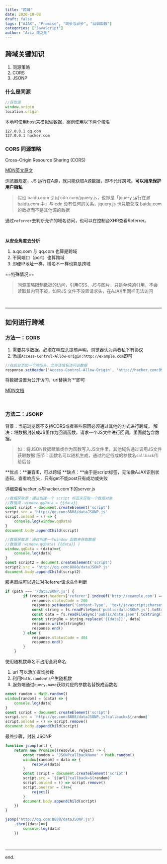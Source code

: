 ```yaml
---
title: "跨域"
date: 2020-10-08
draft: false
tags: ["AJAX", "Promise", "同步与异步", "回调函数"]
categories: ["JavaScript"]
author: "Aziz 庞之明"
---
```


## 跨域关键知识
1. 同源策略
2. CORS
3. JSONP

### 什么是同源

```js
//获取源
window.origin
location.origin
```

本地可使用host来模拟偷数据，案例使用以下两个域名
```
127.0.0.1 qq.com
127.0.0.1 hacker.com
```

### CORS 同源策略
Cross-Origin Resource Sharing (CORS)

[MDN英文原文](https://developer.mozilla.org/en-US/docs/Web/HTTP/CORS)

浏览器规定，JS 运行在A源，就只能获取A源数据，即不允许跨域。**可以用来保护用户隐私**

> 假设 baidu.com 引用 cdn.com/jquery.js，也即是「jquery 运行在源 baidu.com 中」与 cdn 没有任何的关系，jquery.js 也只能获取 baidu.com 的数据而不是其他源的数据

通过`referrer`去判断允许的域名访问，也可以在控制台XHR查看Referrer。 

<br />

**从安全角度去分析**
1. a.qq.com 与 qq.com 也算是跨域
2. 不同端口（port）也算跨域
3. 即便IP地址一样，域名不一样也算是跨域

==特殊情况==

> 同源策略限制数据的访问，引用CSS、JS与图片，只是单纯的引用，不会读取其内容不被，如果JS 文件不设置请求头，在AJAX里同样无法访问

<br />

---

## 如何进行跨域

### 方法一：CORS

1. 需要共享数据，必须在响应头提前声明，浏览器认为两者私下有协议
2. 添加`Access-Control-Allow-Origin:http://example.com`即可

```js
//在后台添加一个响应头，允许该域名访问该数据
response.setHeader('Access-Control-Allow-Origin', 'http://hacker.com:9999')
```
将数据设置为公开访问，url替换为'*'即可

[MDN文档](https://developer.mozilla.org/zh-CN/docs/Web/HTTP/Headers/Access-Control-Allow-Origin)

<br />

### 方法二：JSONP

背景：当前浏览器不支持CORS或者某些原因必须通过其他的方式进行跨域。
解决：将数据封装成JS里作为回调函数，请求一个JS文件进行回调，里面就包含数据。

> 如：将JSON数据赋值或作为函数写入JS文件里，其他域名通过调用JS文件获取数据
细节：函数名可以随机生成，通过约定俗成的参数名`callback`传给后台

**优点：**兼容IE，可以跨域
**缺点：**由于是script标签，无法像AJAX识别状态码，查看响应头，只有get不能post只有成功或失败


详细查看hacker.js与hacker.com下的server.js
```js
//数据获取源：通过创建一个 script 标签来获取一个数据对象
//数据源：window.qqData = {{data}}
const script = document.createElement('script')
script.src = 'http://qq.com:8888/dataJSONP.js'
script.onload = () => {
    console.log(window.qqData)
}
document.body.appendChild(script)

//数据获取源：通过创建一个window 函数来获取数据
//数据源：window.qqData( {{data}} )
window.qqData = (data)=>{
    console.log(data)
}
const script2 = document.createElement('script')
script2.src = 'http://qq.com:8888/dataJSONP.js'
document.body.appendChild(script2)
```

服务器端可以通过对Referrer请求头作判断
```js
if (path === '/dataJSONP.js') {
        if (request.headers['referer'].indexOf('http://example.com') === 0) {
            response.statusCode = 200
            response.setHeader('Content-Type', 'text/javascript;charset=utf-8')
            const string = fs.readFileSync('public/dataJSONP.js').toString()
            const data = fs.readFileSync('public/data.json').toString()
            const stringRe = string.replace('{{data}}', data)
            response.write(stringRe)
            response.end()
        } else {
            response.statusCode = 404
            response.end()
        }
    }
```

使用随机数命名不占用全局命名
1. url 可以添加查询参数
2. 利用`Math.random()`产生随机数
3. 服务端通过`query.name`获取对应的参数名替换成函数名
```js
const random = Math.random()
window[random] = (data) => {
    console.log(data)
}
const script = document.createElement('script')
script.src = `http://qq.com:8888/dataJSONP.js?callback=${random}`
script.onload = () => script.remove()
document.body.appendChild(script)
```

最终步骤，封装 JSONP
```js
function jsonp(url) {
    return new Promise((resovle, reject) => {
        const random = 'JSONPcallbackName' + Math.random() 
        window[random] = data => {
            resovle(data)
        }
        const script = document.createElement('script')
        script.src = `${url}?callback=${random}`
        script.onload = () => script.remove()
        script.onerror = ()=>{
            reject()
        }
        document.body.appendChild(script)
    })
}

jsonp('http://qq.com:8888/dataJSONP.js')
    .then((data)=>{
        console.log(data)
    })
```

<br />

---

end.

